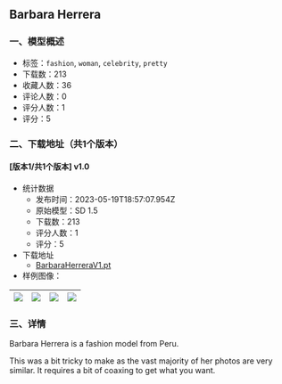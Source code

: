 ## Barbara Herrera
### 一、模型概述

- 标签：`fashion`, `woman`, `celebrity`, `pretty`
- 下载数：213
- 收藏人数：36
- 评论人数：0
- 评分人数：1
- 评分：5

### 二、下载地址（共1个版本）

#### [版本1/共1个版本] v1.0

- 统计数据
  - 发布时间：2023-05-19T18:57:07.954Z
  - 原始模型：SD 1.5
  - 下载数：213
  - 评分人数：1
  - 评分：5
- 下载地址
  - [BarbaraHerreraV1.pt](https://civitai.com/api/download/models/75205)
- 样例图像：

| <img src="https://image.civitai.com/xG1nkqKTMzGDvpLrqFT7WA/ca406026-3e15-4d8e-a167-ed297a493d04/width=450/840836.jpeg" /> | <img src="https://image.civitai.com/xG1nkqKTMzGDvpLrqFT7WA/96ce5136-28ac-49f8-a269-59032d9fea75/width=450/840838.jpeg" /> | <img src="https://image.civitai.com/xG1nkqKTMzGDvpLrqFT7WA/749208dd-d875-4be5-b662-e04267711906/width=450/840839.jpeg" /> | <img src="https://image.civitai.com/xG1nkqKTMzGDvpLrqFT7WA/609db1ec-9199-4fbe-9a60-d194cc8c7429/width=450/840837.jpeg" /> |
| ---- | ---- | ---- | ---- |


### 三、详情
<p>Barbara Herrera is a fashion model from Peru.</p><p></p><p>This was a bit tricky to make as the vast majority of her photos are very similar. It requires a bit of coaxing to get what you want.</p>